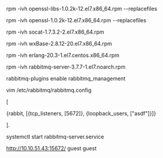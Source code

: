 rpm -ivh openssl-libs-1.0.2k-12.el7.x86_64.rpm --replacefiles

rpm -ivh openssl-1.0.2k-12.el7.x86_64.rpm --replacefiles 

rpm -ivh socat-1.7.3.2-2.el7.x86_64.rpm

rpm -ivh wxBase-2.8.12-20.el7.x86_64.rpm

rpm -ivh erlang-20.3-1.el7.centos.x86_64.rpm

rpm -ivh rabbitmq-server-3.7.7-1.el7.noarch.rpm

 

 

rabbitmq-plugins enable rabbitmq_management

 

vim /etc/rabbitmq/rabbitmq.config

[

{rabbit, [{tcp_listeners, [5672]}, {loopback_users, ["asdf"]}]}

].

 

 

systemctl start rabbitmq-server.service

 

http://10.10.51.43:15672/  guest guest